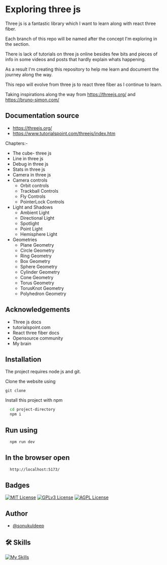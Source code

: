 
# Exploring three js

Three js is a fantastic library which I want to learn along with react three fiber. 

Each branch of this repo will be named after the concept I'm exploring in the section.

There is lack of tutorials on three js online besides few bits and pieces of info in some videos and posts that hardly explain whats happening. 

As a result I'm creating this repository to help me learn and document the journey along the way.

This repo will evolve from three js to react three fiber as I continue to learn. 

Taking inspirations along the way from https://threejs.org/ and https://bruno-simon.com/

## Documentation source
- https://threejs.org/
- https://www.tutorialspoint.com/threejs/index.htm

Chapters:-
- The cube- three js 
- Line in three js
- Debug in three js
- Stats in three js
- Camera in three js
- Camera controls
  - Orbit controls
  - Trackball Controls
  - Fly Controls
  - PointerLock Controls
- Light and Shadows
  - Ambient Light
  - Directional Light
  - Spotlight
  - Point Light
  - Hemisphere Light
- Geometries
  - Plane Geometry
  - Circle Geometry
  - Ring Geometry
  - Box Geometry
  - Sphere Geometry
  - Cylinder Geometry
  - Cone Geometry
  - Torus Geometry
  - TorusKnot Geometry
  - Polyhedron Geometry

## Acknowledgements

 - Three js docs
 - tutorialspoint.com
 - React three fiber docs
 - Opensource community
 - My brain


## Installation

The project requires node js and git.

Clone the website using
```npm
git clone 
```

Install this project with npm

```bash
  cd project-directory
  npm i
```

## Run using

```bash
  npm run dev
```

## In the browser open

```bash
  http://localhost:5173/
```
## Badges

[![MIT License](https://img.shields.io/badge/License-MIT-green.svg)](https://choosealicense.com/licenses/mit/) 
[![GPLv3 License](https://img.shields.io/badge/License-GPL%20v3-yellow.svg)](https://opensource.org/licenses/)
[![AGPL License](https://img.shields.io/badge/license-AGPL-blue.svg)](http://www.gnu.org/licenses/agpl-3.0)


## Author
- [@sonukuldeep](https://www.github.com/sonukuldeep)


## 🛠 Skills

[![My Skills](https://skillicons.dev/icons?i=js,ts,html,css,tailwind,sass,nodejs,react,vue,flask,rust,python,php,solidity,mongodb,mysql,prisma,figma,threejs)](https://github.com/sonukuldeep)